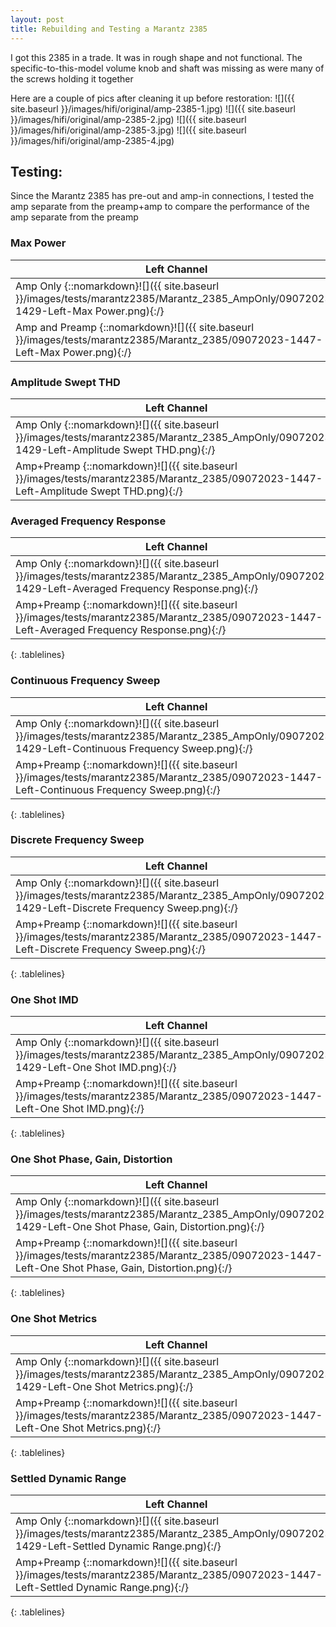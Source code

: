 ```yaml
---
layout: post
title: Rebuilding and Testing a Marantz 2385
---
```

<style>
.tablelines table, .tablelines td, .tablelines th {
        border: 1px solid black;
        }
</style>

I got this 2385 in a trade. It was in rough shape and not functional. The specific-to-this-model volume knob and shaft was missing as were many of the screws holding it together

Here are a couple of pics after cleaning it up before restoration:
![]({{ site.baseurl }}/images/hifi/original/amp-2385-1.jpg)
![]({{ site.baseurl }}/images/hifi/original/amp-2385-2.jpg)
![]({{ site.baseurl }}/images/hifi/original/amp-2385-3.jpg)
![]({{ site.baseurl }}/images/hifi/original/amp-2385-4.jpg)

## Testing:
Since the Marantz 2385 has pre-out and amp-in connections, I tested the amp separate from the preamp+amp to compare the performance of the amp separate from the preamp

### Max Power
| Left Channel | Right Channel |
| ---- | ---- |
| Amp Only {::nomarkdown}![]({{ site.baseurl }}/images/tests/marantz2385/Marantz_2385_AmpOnly/09072023-1429-Left-Max Power.png){:/} | Amp Only {::nomarkdown}![]({{ site.baseurl }}/images/tests/marantz2385/Marantz_2385_AmpOnly/09072023-1429-Right-Max Power.png){:/} |
| Amp and Preamp {::nomarkdown}![]({{ site.baseurl }}/images/tests/marantz2385/Marantz_2385/09072023-1447-Left-Max Power.png){:/} | Amp and Preamp {::nomarkdown}![]({{ site.baseurl }}/images/tests/marantz2385/Marantz_2385/09072023-1447-Right-Max Power.png){:/} |


### Amplitude Swept THD
| Left Channel | Right Channel |
| ---- | ---- |
| Amp Only {::nomarkdown}![]({{ site.baseurl }}/images/tests/marantz2385/Marantz_2385_AmpOnly/09072023-1429-Left-Amplitude Swept THD.png){:/} | Amp Only {::nomarkdown}![]({{ site.baseurl }}/images/tests/marantz2385/Marantz_2385_AmpOnly/09072023-1429-Right-Amplitude Swept THD.png){:/} |
| Amp+Preamp {::nomarkdown}![]({{ site.baseurl }}/images/tests/marantz2385/Marantz_2385/09072023-1447-Left-Amplitude Swept THD.png){:/} | Amp+Preamp {::nomarkdown}![]({{ site.baseurl }}/images/tests/marantz2385/Marantz_2385/09072023-1447-Right-Amplitude Swept THD.png){:/} |


### Averaged Frequency Response
| Left Channel | Right Channel |
| ---- | ---- |
| Amp Only {::nomarkdown}![]({{ site.baseurl }}/images/tests/marantz2385/Marantz_2385_AmpOnly/09072023-1429-Left-Averaged Frequency Response.png){:/} | Amp Only {::nomarkdown}![]({{ site.baseurl }}/images/tests/marantz2385/Marantz_2385_AmpOnly/09072023-1429-Right-Averaged Frequency Response.png){:/} |
| Amp+Preamp {::nomarkdown}![]({{ site.baseurl }}/images/tests/marantz2385/Marantz_2385/09072023-1447-Left-Averaged Frequency Response.png){:/} | Amp+Preamp {::nomarkdown}![]({{ site.baseurl }}/images/tests/marantz2385/Marantz_2385/09072023-1447-Right-Averaged Frequency Response.png){:/} |
{: .tablelines}

### Continuous Frequency Sweep
| Left Channel | Right Channel |
| ---- | ---- |
| Amp Only {::nomarkdown}![]({{ site.baseurl }}/images/tests/marantz2385/Marantz_2385_AmpOnly/09072023-1429-Left-Continuous Frequency Sweep.png){:/} | Amp Only {::nomarkdown}![]({{ site.baseurl }}/images/tests/marantz2385/Marantz_2385_AmpOnly/09072023-1429-Right-Continuous Frequency Sweep.png){:/} |
| Amp+Preamp {::nomarkdown}![]({{ site.baseurl }}/images/tests/marantz2385/Marantz_2385/09072023-1447-Left-Continuous Frequency Sweep.png){:/} | Amp+Preamp {::nomarkdown}![]({{ site.baseurl }}/images/tests/marantz2385/Marantz_2385/09072023-1447-Right-Continuous Frequency Sweep.png){:/} |
{: .tablelines}

### Discrete Frequency Sweep
| Left Channel | Right Channel |
| ---- | ---- |
| Amp Only {::nomarkdown}![]({{ site.baseurl }}/images/tests/marantz2385/Marantz_2385_AmpOnly/09072023-1429-Left-Discrete Frequency Sweep.png){:/} | Amp Only {::nomarkdown}![]({{ site.baseurl }}/images/tests/marantz2385/Marantz_2385_AmpOnly/09072023-1429-Right-Discrete Frequency Sweep.png){:/} |
| Amp+Preamp {::nomarkdown}![]({{ site.baseurl }}/images/tests/marantz2385/Marantz_2385/09072023-1447-Left-Discrete Frequency Sweep.png){:/} | Amp+Preamp {::nomarkdown}![]({{ site.baseurl }}/images/tests/marantz2385/Marantz_2385/09072023-1447-Right-Discrete Frequency Sweep.png){:/} |
{: .tablelines}

### One Shot IMD
| Left Channel | Right Channel |
| ---- | ---- |
| Amp Only {::nomarkdown}![]({{ site.baseurl }}/images/tests/marantz2385/Marantz_2385_AmpOnly/09072023-1429-Left-One Shot IMD.png){:/} | Amp Only {::nomarkdown}![]({{ site.baseurl }}/images/tests/marantz2385/Marantz_2385_AmpOnly/09072023-1429-Right-One Shot IMD.png){:/} |
| Amp+Preamp {::nomarkdown}![]({{ site.baseurl }}/images/tests/marantz2385/Marantz_2385/09072023-1447-Left-One Shot IMD.png){:/} | Amp+Preamp {::nomarkdown}![]({{ site.baseurl }}/images/tests/marantz2385/Marantz_2385/09072023-1447-Right-One Shot IMD.png){:/} |
{: .tablelines}

### One Shot Phase, Gain, Distortion
| Left Channel | Right Channel |
| ---- | ---- |
| Amp Only {::nomarkdown}![]({{ site.baseurl }}/images/tests/marantz2385/Marantz_2385_AmpOnly/09072023-1429-Left-One Shot Phase, Gain, Distortion.png){:/} | Amp Only {::nomarkdown}![]({{ site.baseurl }}/images/tests/marantz2385/Marantz_2385_AmpOnly/09072023-1429-Right-One Shot Phase, Gain, Distortion.png){:/} |
| Amp+Preamp {::nomarkdown}![]({{ site.baseurl }}/images/tests/marantz2385/Marantz_2385/09072023-1447-Left-One Shot Phase, Gain, Distortion.png){:/} | Amp+Preamp {::nomarkdown}![]({{ site.baseurl }}/images/tests/marantz2385/Marantz_2385/09072023-1447-Right-One Shot Phase, Gain, Distortion.png){:/} |
{: .tablelines}

### One Shot Metrics
| Left Channel | Right Channel |
| ---- | ---- |
| Amp Only {::nomarkdown}![]({{ site.baseurl }}/images/tests/marantz2385/Marantz_2385_AmpOnly/09072023-1429-Left-One Shot Metrics.png){:/} | Amp Only {::nomarkdown}![]({{ site.baseurl }}/images/tests/marantz2385/Marantz_2385_AmpOnly/09072023-1429-Right-One Shot Metrics.png){:/} |
| Amp+Preamp {::nomarkdown}![]({{ site.baseurl }}/images/tests/marantz2385/Marantz_2385/09072023-1447-Left-One Shot Metrics.png){:/} | Amp+Preamp {::nomarkdown}![]({{ site.baseurl }}/images/tests/marantz2385/Marantz_2385/09072023-1447-Right-One Shot Metrics.png){:/} |
{: .tablelines}

### Settled Dynamic Range
| Left Channel | Right Channel |
| ---- | ---- |
| Amp Only {::nomarkdown}![]({{ site.baseurl }}/images/tests/marantz2385/Marantz_2385_AmpOnly/09072023-1429-Left-Settled Dynamic Range.png){:/} | Amp Only {::nomarkdown}![]({{ site.baseurl }}/images/tests/marantz2385/Marantz_2385_AmpOnly/09072023-1429-Right-Settled Dynamic Range.png){:/} |
| Amp+Preamp {::nomarkdown}![]({{ site.baseurl }}/images/tests/marantz2385/Marantz_2385/09072023-1447-Left-Settled Dynamic Range.png){:/} | Amp+Preamp {::nomarkdown}![]({{ site.baseurl }}/images/tests/marantz2385/Marantz_2385/09072023-1447-Right-Settled Dynamic Range.png){:/} |
{: .tablelines}
